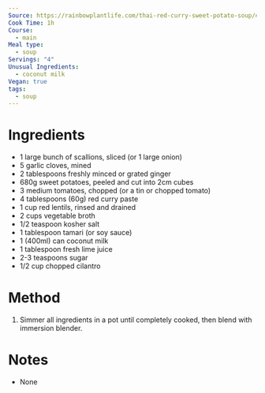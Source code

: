 ```yaml
---
Source: https://rainbowplantlife.com/thai-red-curry-sweet-potato-soup/#wprm-recipe-container-5677
Cook Time: 1h
Course:
  - main
Meal type:
  - soup
Servings: "4"
Unusual Ingredients:
  - coconut milk
Vegan: true
tags:
  - soup
---
```

# Ingredients

- 1 large bunch of scallions, sliced (or 1 large onion)
- 5 garlic cloves, mined
- 2 tablespoons freshly minced or grated ginger
- 680g sweet potatoes, peeled and cut into 2cm cubes
- 3 medium tomatoes, chopped (or a tin or chopped tomato)
- 4 tablespoons (60g) red curry paste
- 1 cup red lentils, rinsed and drained
- 2 cups vegetable broth
- 1/2 teaspoon kosher salt
- 1 tablespoon tamari (or soy sauce)
- 1 (400ml) can coconut milk
- 1 tablespoon fresh lime juice
- 2-3 teaspoons sugar
- 1/2 cup chopped cilantro

# Method

1. Simmer all ingredients in a pot until completely cooked, then blend with immersion blender.

# Notes

- None